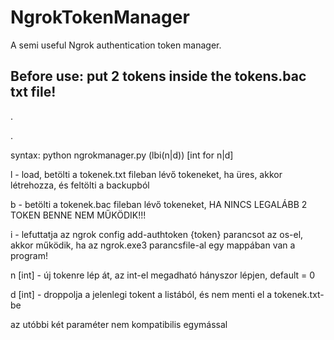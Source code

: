 # NgrokTokenManager
A semi useful Ngrok authentication token manager.

## Before use: put 2 tokens inside the tokens.bac txt file!

.

.

syntax: python ngrokmanager.py (lbi(n|d)) [int for n|d]

l - load, betölti a tokenek.txt fileban lévő tokeneket, ha üres, akkor létrehozza, és feltölti a backupból

b - betölti a tokenek.bac fileban lévő tokeneket, HA NINCS LEGALÁBB 2 TOKEN BENNE NEM MŰKÖDIK!!!

i - lefuttatja az ngrok config add-authtoken {token} parancsot az os-el, akkor működik, ha az ngrok.exe3 parancsfile-al egy mappában van a program!

n [int] - új tokenre lép át, az int-el megadható hányszor lépjen, default = 0

d [int] - droppolja a jelenlegi tokent a listából, és nem menti el a tokenek.txt-be

az utóbbi két paraméter nem kompatibilis egymással
